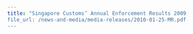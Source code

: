 ```yaml
---
title: "Singapore Customs’ Annual Enforcement Results 2009
file_url: /news-and-media/media-releases/2010-01-25-MR.pdf
---
```

